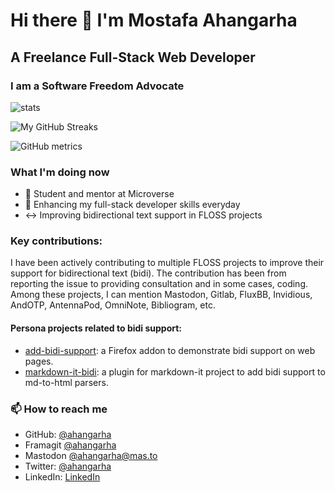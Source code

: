 # Hi there 👋 I'm Mostafa Ahangarha

## A Freelance Full-Stack Web Developer
### I am a Software Freedom Advocate

![stats](https://github-readme-stats.vercel.app/api?username=ahangarha&show_icons=true)

![My GitHub Streaks](https://github-readme-streak-stats.herokuapp.com/?user=ahangarha)

![GitHub metrics](https://metrics.lecoq.io/ahangarha)

### What I'm doing now

- 🔭 Student and mentor at Microverse
- 🌱 Enhancing my full-stack developer skills everyday
- ↔️ Improving bidirectional text support in FLOSS projects

### Key contributions:
I have been actively contributing to multiple FLOSS projects to improve their support for bidirectional text (bidi). The contribution has been from reporting the issue to providing consultation and in some cases, coding. Among these projects, I can mention Mastodon, Gitlab, FluxBB, Invidious, AndOTP, AntennaPod, OmniNote, Bibliogram, etc.

#### Persona projects related to bidi support:
- [add-bidi-support](https://github.com/ahangarha/add-bidi-support): a Firefox addon to demonstrate bidi support on web pages.
- [markdown-it-bidi](https://github.com/ahangarha/markdown-it-bidi): a plugin for markdown-it project to add bidi support to md-to-html parsers.

### 📫 How to reach me

- GitHub: [@ahangarha](https://github.com/ahangarha)
- Framagit [@ahangarha](https://framagit.org/ahangarha/)
- Mastodon [@ahangarha@mas.to](https://mas.to/@ahangarha)
- Twitter: [@ahangarha](https://twitter.com/@ahangarha)
- LinkedIn: [LinkedIn](https://www.linkedin.com/in/ahangarha/)

